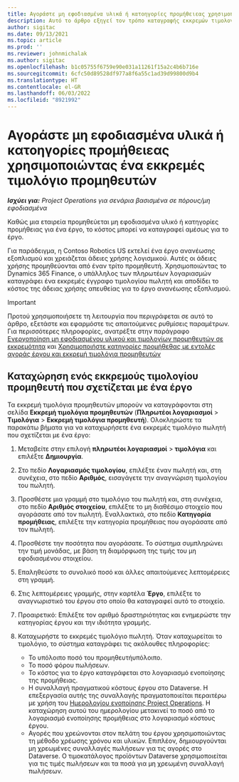 ```yaml
---
title: Αγοράστε μη εφοδιασμένα υλικά ή κατοηγορίες προμήθειεας χρησιμοποιώντας ένα εκκρεμές τιμολόγιο προμηθευτών
description: Αυτό το άρθρο εξηγεί τον τρόπο καταγραφής εκκρεμών τιμολογίων προμηθευτή.
author: sigitac
ms.date: 09/13/2021
ms.topic: article
ms.prod: ''
ms.reviewer: johnmichalak
ms.author: sigitac
ms.openlocfilehash: b1c05755f6759e90e031a11261f15a2c4b6b716e
ms.sourcegitcommit: 6cfc50d89528df977a8f6a55c1ad39d99800d9b4
ms.translationtype: HT
ms.contentlocale: el-GR
ms.lasthandoff: 06/03/2022
ms.locfileid: "8921992"
---
```

# <a name="purchase-non-stocked-materials-or-procurement-categories-using-a-pending-vendor-invoice"></a>Αγοράστε μη εφοδιασμένα υλικά ή κατοηγορίες προμήθειεας χρησιμοποιώντας ένα εκκρεμές τιμολόγιο προμηθευτών

_**Ισχύει για:** Project Operations για σενάρια βασισμένα σε πόρους/μη εφοδιασμένα_

Καθώς μια εταιρεία προμηθεύεται μη εφοδιασμένα υλικό ή κατηγορίες προμήθειας για ένα έργο, το κόστος μπορεί να καταγραφεί αμέσως για το έργο. 

Για παράδειγμα, η Contoso Robotics US εκτελεί ένα έργο ανανέωσης εξοπλισμού και χρειάζεται άδειες χρήσης λογισμικού. Αυτές οι άδειες χρήσης προμηθεύονται από έναν τρίτο προμηθευτή.  Χρησιμοποιώντας το Dynamics 365 Finance, ο υπάλληλος των πληρωτέων λογαριασμών καταγράφει ένα εκκρεμές έγγραφο τιμολογίου πωλητή και αποδίδει το κόστος της άδειας χρήσης απευθείας για το έργο ανανέωσης εξοπλισμού. 

> [!IMPORTANT]
> Προτού χρησιμοποιήσετε τη λειτουργία που περιγράφεται σε αυτό το άρθρο, εξετάστε και εφαρμόστε τις απαιτούμενες ρυθμίσεις παραμέτρων. Για περισσότερες πληροφορίες, ανατρέξτε στην παράγραφο [Ενεργοποίηση μη εφοδιασμένου υλικού και τιμολογίων προμηθευτών σε εκκρεμότητα](configure-materials-nonstocked.md) και [Χρησιμοποιήστε κατηγορίες προμήθεθας με εντολές αγοράς έργου και εκκρεμή τιμολόγια προμηθευτών](configure-procurement-categories.md)

## <a name="post-a-project-related-pending-vendor-invoice"></a>Καταχώρηση ενός εκκρεμούς τιμολογίου προμηθευτή που σχετίζεται με ένα έργο 

Τα εκκρεμή τιμολόγια προμηθευτών μπορούν να καταγράφονται στη σελίδα **Εκκρεμή τιμολόγια προμηθευτών** (**Πληρωτέοι λογαριασμοί** > **Τιμολόγια** > **Εκκρεμή τιμολόγια προμηθευτή**). Ολοκληρώστε τα παρακάτω βήματα για να καταχωρήσετε ένα εκκρεμές τιμολόγιο πωλητή που σχετίζεται με ένα έργο:

1. Μεταβείτε στην επιλογή **πληρωτέοι λογαριασμοί** > **τιμολόγια** και επιλέξτε **Δημιουργία**. 
1. Στο πεδίο **Λογαριασμός τιμολογίου**, επιλέξτε έναν πωλητή και, στη συνέχεια, στο πεδίο **Αριθμός**, εισαγάγετε την αναγνώριση τιμολογίου του πωλητή.
1. Προσθέστε μια γραμμή στο τιμολόγιο του πωλητή και, στη συνέχεια, στο πεδίο **Αριθμός στοιχείου**, επιλέξτε το μη διαθέσιμο στοιχείο που αγοράσατε από τον πωλητή. Εναλλακτικά, στο πεδίο **Κατηγορία προμήθειας**, επιλέξτε την κατηγορία προμήθειας που αγοράσατε από τον πωλητή.   
1. Προσθέστε την ποσότητα που αγοράσατε. Το σύστημα συμπληρώνει την τιμή μονάδας, με βάση τη διαμόρφωση της τιμής του μη εφοδιασμένου στοιχείου. 
1. Επαληθεύστε το συνολικό ποσό και άλλες απαιτούμενες λεπτομέρειες στη γραμμή.
1. Στις λεπτομέρειες γραμμής, στην καρτέλα **Έργο**, επιλέξτε το αναγνωριστικό του έργου στο οποίο θα καταγραφεί αυτό το στοιχείο.
1. Προαιρετικό: Επιλέξτε τον αριθμό δραστηριότητας και ενημερώστε την κατηγορίας έργου και την ιδιότητα γραμμής.
1. Καταχωρήστε το εκκρεμές τιμολόγιο πωλητή. Όταν καταχωρείται το τιμολόγιο, το σύστημα καταγράφει τις ακόλουθες πληροφορίες:
    
    - Το υπόλοιπο ποσό του προμηθευτήυπόλοιπο.
    - Το ποσό φόρου πωλήσεων.
    - Το κόστος για το έργο καταγράφεται στο λογαριασμό ενοποίησης της προμήθειας.
    - Η συναλλαγή πραγματικού κόστους έργου στο Dataverse.  Η επεξεργασία αυτής της συναλλαγής πραγματοποιείται περαιτέρω με χρήση του [Ημερολογίου ενοποίησης Project Operations](../project-accounting/project-operations-integration-journal.md). Η καταχώρηση αυτού του ημερολογίου μετακινεί το ποσό από το λογαριασμό ενοποίησης προμήθειας στο λογαριασμό κόστους έργου. 
    - Αγορές που χρεώνονται στον πελάτη του έργου χρησιμοποιώντας τη μέθοδο χρέωσης χρόνου και υλικών. Επιπλέον, δημιουργούνται μη χρεωμένες συναλλαγές πωλήσεων για τις αγορές στο Dataverse. Ο τιμοκατάλογος προϊόντων Dataverse χρησιμοποιείται για τις τιμές πωλήσεων και τα ποσά για μη χρεωμένη συναλλαγή πωλήσεων.
